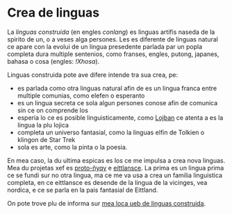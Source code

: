 # Crea de linguas

La *linguas construida* (en engles *conlang*) es linguas artifis
naseda de la spirito de un, o a veses alga persones. Les es diferente
de linguas natural ce apare con la evolui de un lingua presedente
parlada par un popla completa dura multiple sentenios, como franses,
engles, putong, japanes, bahasa o cosa (engles: *!Xhosa*).

Linguas construida pote ave difere intende tra sua crea, pe:
- es parlada como otra linguas natural afin de es un lingua franca
  entre multiple comunias, como elefen o esperanto
- es un lingua secreta ce sola algun persones conose afin de comunica
  sin ce on comprende los
- esperia lo ce es posible linguisticamente, como
  [Lojban](https://en.wikipedia.org/wiki/Lojban) ce atenta a es la
  lingua la plu lojica
- completa un universo fantasial, como la linguas elfin de Tolkien o
  klingon de Star Trek
- sola es arte, como la pinta o la poesia.

En mea caso, la du ultima espicas es los ce me impulsa a crea nova
linguas. Mea du projetas xef es
[proto-ñyqy](https://conlang.phundrak.com/proto-nyqy) e
[eittlansce](https://conlang.phundrak.com/eittlandic). La prima es un
lingua prima ce se fundi sur no otra lingua, ma ce me va usa a crea un
familia linguistica completa, en ce eittlansce es desende de la lingua
de la vicinges, vea nordica, e ce se parla en la pais fantasial de
Eittland.

On pote trove plu de informa sur [mea loca ueb de linguas construida](https://conlang.phundrak.com/).
